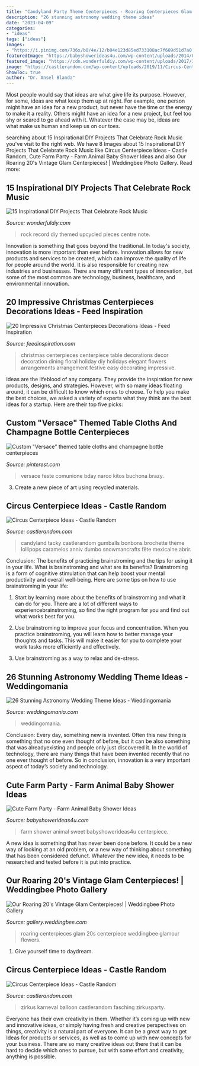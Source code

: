 ```yaml
---
title: "Candyland Party Theme Centerpieces - Roaring Centerpieces Glam 20s Centerpiece Weddingbee Glamour Flowers"
description: "26 stunning astronomy wedding theme ideas"
date: "2023-04-09"
categories:
- "ideas"
tags: ["ideas"]
images:
- "https://i.pinimg.com/736x/b0/4e/12/b04e123d85ed733108ac7f689d51d7a0.jpg"
featuredImage: "https://babyshowerideas4u.com/wp-content/uploads/2014/07/IMG_1986-2E-682x1024.jpg"
featured_image: "https://cdn.wonderfuldiy.com/wp-content/uploads/2017/10/Upcycled-record-and-music-note-centre-pieces.jpg"
image: "https://castlerandom.com/wp-content/uploads/2019/11/Circus-Centerpiece-5.jpg"
ShowToc: true
author: "Dr. Ansel Blanda"
---
```



Most people would say that ideas are what give life its purpose. However, for some, ideas are what keep them up at night. For example, one person might have an idea for a new product, but never have the time or the energy to make it a reality. Others might have an idea for a new project, but feel too shy or scared to go ahead with it. Whatever the case may be, ideas are what make us human and keep us on our toes.

	

		
searching about 15 Inspirational DIY Projects That Celebrate Rock Music you've visit to the right web. We have 8 Images about 15 Inspirational DIY Projects That Celebrate Rock Music like Circus Centerpiece Ideas - Castle Random, Cute Farm Party - Farm Animal Baby Shower Ideas and also Our Roaring 20&#039;s Vintage Glam Centerpieces! | Weddingbee Photo Gallery. Read more:
		
    
## 15 Inspirational DIY Projects That Celebrate Rock Music

<img loading=lazy src="https://cdn.wonderfuldiy.com/wp-content/uploads/2017/10/Upcycled-record-and-music-note-centre-pieces.jpg" onerror="this.onerror=null;this.src='https://tse4.mm.bing.net/th?id=OIP.yevJMxBPJFDWfCnhNPmiLgHaLL&amp;pid=15.1';" alt="15 Inspirational DIY Projects That Celebrate Rock Music">

_Source: wonderfuldiy.com_

>rock record diy themed upcycled pieces centre note. 

	

Innovation is something that goes beyond the traditional. In today's society, innovation is more important than ever before. Innovation allows for new products and services to be created, which can improve the quality of life for people around the world. It is also responsible for creating new industries and businesses. There are many different types of innovation, but some of the most common are technology, business, healthcare, and environmental innovation.

    
## 20 Impressive Christmas Centerpieces Decorations Ideas - Feed Inspiration

<img loading=lazy src="http://feedinspiration.com/wp-content/uploads/2016/09/Easy-Centerpieces-Ideas-For-Christmas.jpg" onerror="this.onerror=null;this.src='https://tse1.mm.bing.net/th?id=OIP.hPKa4779SjPIpscvMSdX6QHaLH&amp;pid=15.1';" alt="20 Impressive Christmas Centerpieces Decorations Ideas - Feed Inspiration">

_Source: feedinspiration.com_

>christmas centerpieces centerpiece table decorations decor decoration dining floral holiday diy holidays elegant flowers arrangements arrangement festive easy decorating impressive. 

	

Ideas are the lifeblood of any company. They provide the inspiration for new products, designs, and strategies. However, with so many ideas floating around, it can be difficult to know which ones to choose. To help you make the best choices, we asked a variety of experts what they think are the best ideas for a startup. Here are their top five picks: 

    
## Custom &quot;Versace&quot; Themed Table Cloths And Champagne Bottle Centerpieces

<img loading=lazy src="https://i.pinimg.com/736x/b0/4e/12/b04e123d85ed733108ac7f689d51d7a0.jpg" onerror="this.onerror=null;this.src='https://tse4.mm.bing.net/th?id=OIP.RnioFC_YJUuYbu2fh-lYDQHaMf&amp;pid=15.1';" alt="Custom &quot;Versace&quot; themed table cloths and champagne bottle centerpieces">

_Source: pinterest.com_

>versace feste comunione bday narco kitos buchona brazy. 

	

3. Create a new piece of art using recycled materials.

    
## Circus Centerpiece Ideas - Castle Random

<img loading=lazy src="https://castlerandom.com/wp-content/uploads/2019/11/Circus-Centerpiece-5.jpg" onerror="this.onerror=null;this.src='https://tse4.mm.bing.net/th?id=OIP.K-9Ge9WipBlDvSEuV301DQHaJ6&amp;pid=15.1';" alt="Circus Centerpiece Ideas - Castle Random">

_Source: castlerandom.com_

>candyland tacky castlerandom gumballs bonbons brochette thème lollipops caramelos anniv dumbo snowmancrafts fête mexicaine abrir. 

	

Conclusion: The benefits of practicing brainstroming and the tips for using it in your life.
What is brainstroming and what are its benefits? Brainstroming is a form of cognitive stimulation that can help boost your mental productivity and overall well-being. Here are some tips on how to use brainstroming in your life: 
1. Start by learning more about the benefits of brainstroming and what it can do for you. There are a lot of different ways to experiencebrainstroming, so find the right program for you and find out what works best for you. 

2. Use brainstroming to improve your focus and concentration. When you practice brainstroming, you will learn how to better manage your thoughts and tasks. This will make it easier for you to complete your work tasks more efficiently and effectively. 

3. Use brainstroming as a way to relax and de-stress.

    
## 26 Stunning Astronomy Wedding Theme Ideas - Weddingomania

<img loading=lazy src="https://i.weddingomania.com/2016/03/26-Stunning-Astronomy-Wedding-Theme-Ideas-20.jpg" onerror="this.onerror=null;this.src='https://tse4.mm.bing.net/th?id=OIP.mWYaAoUP9uCfLFNX35iviQAAAA&amp;pid=15.1';" alt="26 Stunning Astronomy Wedding Theme Ideas - Weddingomania">

_Source: weddingomania.com_

>weddingomania. 

	

Conclusion:
Every day, something new is invented. Often this new thing is something that no one even thought of before, but it can be also something that was alreadyexisting and people only just discovered it. In the world of technology, there are many things that have been invented recently that no one ever thought of before. So in conclusion, innovation is a very important aspect of today’s society and technology.

    
## Cute Farm Party - Farm Animal Baby Shower Ideas

<img loading=lazy src="https://babyshowerideas4u.com/wp-content/uploads/2014/07/IMG_1986-2E-682x1024.jpg" onerror="this.onerror=null;this.src='https://tse3.mm.bing.net/th?id=OIP.f0vj9p9bol5nSjUTvbix1wHaLH&amp;pid=15.1';" alt="Cute Farm Party - Farm Animal Baby Shower Ideas">

_Source: babyshowerideas4u.com_

>farm shower animal sweet babyshowerideas4u centerpiece. 

	

A new idea is something that has never been done before. It could be a new way of looking at an old problem, or a new way of thinking about something that has been considered defunct. Whatever the new idea, it needs to be researched and tested before it is put into practice.

    
## Our Roaring 20&#039;s Vintage Glam Centerpieces! | Weddingbee Photo Gallery

<img loading=lazy src="http://www-static.weddingbee.com/pics/175183/Amber0552.jpg" onerror="this.onerror=null;this.src='https://tse1.mm.bing.net/th?id=OIP.WwImIr7VY_9fxN6EvxjP_QHaLH&amp;pid=15.1';" alt="Our Roaring 20&#039;s Vintage Glam Centerpieces! | Weddingbee Photo Gallery">

_Source: gallery.weddingbee.com_

>roaring centerpieces glam 20s centerpiece weddingbee glamour flowers. 

	

1. Give yourself time to daydream.

    
## Circus Centerpiece Ideas - Castle Random

<img loading=lazy src="https://castlerandom.com/wp-content/uploads/2019/11/Circus-Themed-Kindergarten-Graduation-Party.jpg" onerror="this.onerror=null;this.src='https://tse3.mm.bing.net/th?id=OIP.VZzZa9EHfM35qP_Lhgd0_wHaLI&amp;pid=15.1';" alt="Circus Centerpiece Ideas - Castle Random">

_Source: castlerandom.com_

>zirkus karneval balloon castlerandom fasching zirkusparty. 

	

Everyone has their own creativity in them. Whether it’s coming up with new and innovative ideas, or simply having fresh and creative perspectives on things, creativity is a natural part of everyone. It can be a great way to get Ideas for products or services, as well as to come up with new concepts for your business. There are so many creative ideas out there that it can be hard to decide which ones to pursue, but with some effort and creativity, anything is possible.

